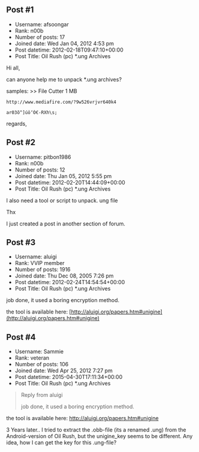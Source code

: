 ## Post #1
- Username: afsoongar
- Rank: n00b
- Number of posts: 17
- Joined date: Wed Jan 04, 2012 4:53 pm
- Post datetime: 2012-02-18T09:47:10+00:00
- Post Title: Oil Rush (pc) *.ung Archives

Hi all,

can anyone help me to unpack *.ung archives?

samples: >> File Cutter
1 MB 

```
http://www.mediafire.com/?9w526vrjvr640k4
```


```
ar03õ^]úö‘Ó€-RXh\s;
```


regards,
## Post #2
- Username: pitbon1986
- Rank: n00b
- Number of posts: 12
- Joined date: Thu Jan 05, 2012 5:55 pm
- Post datetime: 2012-02-20T14:44:09+00:00
- Post Title: Oil Rush (pc) *.ung Archives

I also need a tool or script to unpack. ung file

Thx

I just created a post in another section of forum.
## Post #3
- Username: aluigi
- Rank: VVIP member
- Number of posts: 1916
- Joined date: Thu Dec 08, 2005 7:26 pm
- Post datetime: 2012-02-24T14:54:54+00:00
- Post Title: Oil Rush (pc) *.ung Archives

job done, it used a boring encryption method.

the tool is available here:
[http://aluigi.org/papers.htm#unigine](http://aluigi.org/papers.htm#unigine)
## Post #4
- Username: Sammie
- Rank: veteran
- Number of posts: 106
- Joined date: Wed Apr 25, 2012 7:27 pm
- Post datetime: 2015-04-30T17:11:34+00:00
- Post Title: Oil Rush (pc) *.ung Archives

> Reply from aluigi
>
> job done, it used a boring encryption method.

the tool is available here:
http://aluigi.org/papers.htm#unigine

3 Years later..   I tried to extract the .obb-file (its a renamed .ung) from the Android-version of Oil Rush, but the unigine_key seems to be different.
Any idea, how I can get the key for this .ung-file?
